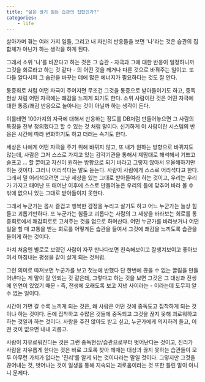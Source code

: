 ```yaml
---
title: "삶은 끊기 힘든 습관의 집합인가?"
categories:
    - life
---
```


살아가며 겪는 여러 가지 일들, 그리고 내 자신의 반응들을 보면 '나'라는 것은 습관의 집합체가 아닌가 하는 생각을 하게 된다. 

그래서 소위 '나'를 바꾼다고 하는 것은 그 습관 - 자극과 그에 대한 반응이 일정하니까 그것을 회로라고 하는 것 같다 - 의 어떤 것을 깨거나 다른 것으로 바꿔주는 일이고. 또 다들 알다시피 그 습관을 바꾸는 데에 많은 에너지가 필요하다는 것도 잘 안다.

통증회로 처럼 어떤 자극이 주어지면 무조건 그것을 통증으로 받아들이기도 하고, 중독현상 처럼 어떤 자극에는 쾌감을 느끼게 되기도 한다. 소위 사람이란 것은 어떤 자극에 대한 통증/쾌감 반응으로 놀아나는 것이 아닐까 하는 생각이 든다.

이를테면 100가지의 자극에 대해서 반응하는 정도를 DB처럼 만들어놓으면 그 사람의 특징을 전부 정의했다고 할 수 있는 것 처럼 말이다. 신기하게 이 사람이란 시스템의 반응은 시간에 따라 변화하기도 하고 더러는 속기도 한다. 

세상은 나에게 어떤 자극을 주기 위해 바뀌지 않고, 또 내가 원하는 방향으로 바뀌지도 않는데, 사람은 그저 스스로 가지고 있는 감각기관을 통해서 제맘대로 해석해서 기쁘고 슬프고 ... 할 뿐이고 자신이 원하는 방향으로 되기 바라고 그렇지 않아서 우울해하기만 하는 것이다. 그러니 어리석다는 말도 듣는다. 사람이 사람에게 스스로 어리석다고 한다. 그래서 덜 어리석으려면 그냥 세상을 있는 그대로 받아들여라 하는 것이고, 우리는 우리가 가지고 태어난 또 태어난 이후에 스스로 만들어놓은 우리의 틀에 맞추어 바라 볼 수 밖에 없으니 있는 그대로 받아들이지 못한다.

그래서 누군가는 몹시 즐겁고 행복한 감정을 누리고 살기도 하고 어느 누군가는 늘상 힘들고 괴롭기만하다. 또 누군가는 힘들고 괴롭다는 사람의 그 세상을 바라보는 회로를 통증회로에서 쾌감회로로 고쳐주는 것을 업으로 하며산다. 어떤 누군가를 바라보거나 어떤 일을 할 때 고통을 받는 회로를 어떻게든 습관을 들여서 그것에 쾌감을 느끼도록 습관을 들이게 하는 것이다.

마치 처음엔 별로로 보였던 사람이 자꾸 만나다보면 친숙해보이고 잘생겨보이고 좋아보여서 마침내는 평생을 같이 살게 되는 것처럼. 

그런 의미로 따져보면 누군가를 보고 첫눈에 반했다 단 한번에 끊을 수 없는 끌림을 만들어낸다는 게 말이 잘 안되는 것 같은데, 그렇다고 하는 것을 보면 그것은 그 대상과 전생에 인연이 있었기 때문 - 즉, 전생에 오래도록 보고 지낸 사이라는 - 이라는데 도무지 알 수 없는 일이다.

시간이 가면 갈 수록 느끼게 되는 것은, 왜 사람은 어떤 것에 중독도고 집착하게 되는 것이냐 하는 것이다. 돈에 집착하고 수많은 것들에 중독되고 그것을 끊지 못해 괴로워하고 하는 것일까 하는 것이다. 사랑을 주진 않아도 받고 싶고, 누군가에게 의지하려 들고, 어떤 것이 없으면 내내 괴롭고.

사람이 자유로워진다는 것은 그런 중독현상/습관으로부터 벗어난다는 것이고, 진리가 사람을 자유롭게 한다는 것은 바로 그토록 찾아 헤매는 대상과 끊지 못하는 습관들이 모두 아무런 가치가 없다는 '진리'를 알게 되는 것이다라는 말일 것이다. 그렇지만 그것을 끊어내는 것, 벗어나는 것이 일생을 통해 지속되는 괴로움이라는 것 또한 틀린 말이 아니니 문제다.
